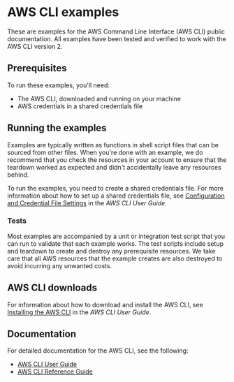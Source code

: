 <!-- 
Copyright Amazon.com, Inc. or its affiliates. All Rights Reserved.
This file is licensed under the Apache License, Version 2.0 (the "License").

You may not use this file except in compliance with the License. A copy of
the License is located at http://aws.amazon.com/apache2.0/.

This file is distributed on an "AS IS" BASIS, WITHOUT WARRANTIES OR
CONDITIONS OF ANY KIND, either express or implied. See the License for the
specific language governing permissions and limitations under the License.
-->
# AWS CLI examples

These are examples for the AWS Command Line Interface (AWS CLI) public 
documentation. All examples have been tested and verified to work with 
the AWS CLI version 2.

## Prerequisites

To run these examples, you'll need:

 * The AWS CLI, downloaded and running on your machine
 * AWS credentials in a shared credentials file

## Running the examples

Examples are typically written as functions in shell script files that can be
sourced from other files.  When you're done with an example, we do
recommend that you check the resources in your account to ensure that the
teardown worked as expected and didn't accidentally leave any resources behind.

To run the examples, you need to create a shared credentials file. For more
information about how to set up a shared credentials file, see [Configuration
and Credential File Settings](https://docs.aws.amazon.com/cli/latest/userguide/cli-configure-files.html)
in the _AWS CLI User Guide_.

### Tests

Most examples are accompanied by a unit or integration test
script that you can run to validate that each example works. The test scripts
include setup and teardown to create and destroy any prerequisite resources.
We take care that all AWS resources that the example creates are also destroyed
to avoid incurring any unwanted costs.


## AWS CLI downloads

For information about how to download and install the AWS CLI, see [Installing
the AWS CLI](https://docs.aws.amazon.com/cli/latest/userguide/cli-chap-install.html)
in the _AWS CLI User Guide_.

## Documentation

For detailed documentation for the AWS CLI, see the following:

 * [AWS CLI User Guide](https://docs.aws.amazon.com/cli/latest/userguide/)
 * [AWS CLI Reference Guide](https://docs.aws.amazon.com/cli/latest/reference/)
